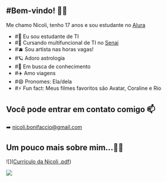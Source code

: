 ## #Bem-vindo! 🔮✨

Me chamo Nicoli, tenho 17 anos e sou estudante no [Alura](https://www.alura.com.br/?srsltid=AfmBOoo_EgLziWusfDG_mtj6H1xR3X7DgA5hk6SQYPkbCTIv6PEdp4Lp)

- #🔭 Eu sou estudante de TI
- #🌱 Cursando multifuncional de TI no [Senai](https://www.sp.senai.br)
- #🫐 Sou artista nas horas vagas!
- #🪐 Adoro astrologia
- #💬 Em busca de conhecimento
- #✈️ Amo viagens
- #😄 Pronomes: Ela/dela 
- #⚡ Fun fact: Meus filmes favoritos são Avatar, Coraline e Rio

## Você pode entrar em contato comigo 📫
➡️ nicoli.bonifaccio@gmail.com 

## Um pouco mais sobre mim...👩‍💼
![]([Currículo da Nicoli .pdf](https://github.com/user-attachments/files/16840642/Curriculo.da.Nicoli.pdf))


![](https://media1.tenor.com/m/HJ8Nxo6FkI0AAAAC/broncos-hello.gif)
